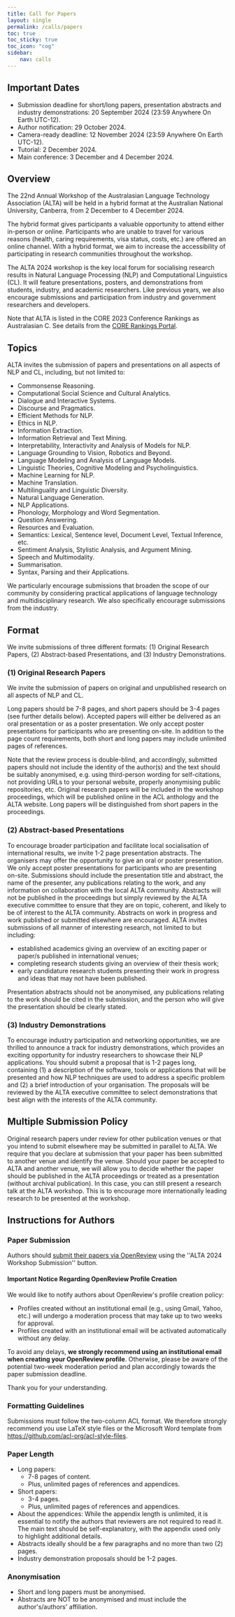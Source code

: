 ```yaml
---
title: Call for Papers
layout: single
permalink: /calls/papers
toc: true
toc_sticky: true
toc_icon: "cog"
sidebar: 
    nav: calls
---
```


## Important Dates
- Submission deadline for short/long papers, presentation abstracts and industry demonstrations: 20 September 2024 (23:59 Anywhere On Earth UTC-12).
- Author notification: 29 October 2024.
- Camera-ready deadline: 12 November 2024 (23:59 Anywhere On Earth UTC-12).
- Tutorial: 2 December 2024.
- Main conference: 3 December and 4 December 2024.


## Overview
The 22nd Annual Workshop of the Australasian Language Technology Association (ALTA) will be held in a hybrid format at the Australian National University, Canberra, from 2 December to 4 December 2024.

The hybrid format gives participants a valuable opportunity to attend either in-person or online.  Participants who are unable to travel for various reasons (health, caring requirements, visa status, costs, etc.) are offered an online channel. With a hybrid format, we aim to increase the accessibility of participating in research communities throughout the workshop.

The ALTA 2024 workshop is the key local forum for socialising research results in Natural Language Processing (NLP) and Computational Linguistics (CL). It will feature presentations, posters, and demonstrations from students, industry, and academic researchers. Like previous years, we also encourage submissions and participation from industry and government researchers and developers.

Note that ALTA is listed in the CORE 2023 Conference Rankings as Australasian C. See details from the [CORE Rankings Portal](https://www.core.edu.au/conference-portal).


## Topics
ALTA invites the submission of papers and presentations on all aspects of NLP and CL, including, but not limited to:

- Commonsense Reasoning.
- Computational Social Science and Cultural Analytics.
- Dialogue and Interactive Systems.
- Discourse and Pragmatics.
- Efficient Methods for NLP.
- Ethics in NLP.
- Information Extraction.
- Information Retrieval and Text Mining.
- Interpretability, Interactivity and Analysis of Models for NLP.
- Language Grounding to Vision, Robotics and Beyond.
- Language Modeling and Analysis of Language Models.
- Linguistic Theories, Cognitive Modeling and Psycholinguistics.
- Machine Learning for NLP.
- Machine Translation.
- Multilinguality and Linguistic Diversity.
- Natural Language Generation.
- NLP Applications.
- Phonology, Morphology and Word Segmentation.
- Question Answering.
- Resources and Evaluation.
- Semantics: Lexical, Sentence level, Document Level, Textual Inference, etc.
- Sentiment Analysis, Stylistic Analysis, and Argument Mining.
- Speech and Multimodality.
- Summarisation.
- Syntax, Parsing and their Applications.

We particularly encourage submissions that broaden the scope of our community by considering practical applications of language technology and multidisciplinary research. We also specifically encourage submissions from the industry.


## Format
We invite submissions of three different formats: (1) Original Research Papers, (2) Abstract-based Presentations, and (3) Industry Demonstrations.

### (1) Original Research Papers
We invite the submission of papers on original and unpublished research on all aspects of NLP and CL.

Long papers should be 7-8 pages, and short papers should be 3-4 pages (see further details below). Accepted papers will either be delivered as an oral presentation or as a poster presentation. We only accept poster presentations for participants who are presenting on-site. In addition to the page count requirements, both short and long papers may include unlimited pages of references.

Note that the review process is double-blind, and accordingly, submitted papers should not include the identity of the author(s) and the text should be suitably anonymised, e.g. using third-person wording for self-citations, not providing URLs to your personal website, properly anonymising public repositories, etc. Original research papers will be included in the workshop proceedings, which will be published online in the ACL anthology and the ALTA website. Long papers will be distinguished from short papers in the proceedings.

### (2) Abstract-based Presentations
To encourage broader participation and facilitate local socialisation of international results, we invite 1-2 page presentation abstracts. The organisers may offer the opportunity to give an oral or poster presentation. We only accept poster presentations for participants who are presenting on-site. Submissions should include the presentation title and abstract, the name of the presenter, any publications relating to the work, and any information on collaboration with the local ALTA community. Abstracts will not be published in the proceedings but simply reviewed by the ALTA executive committee to ensure that they are on topic, coherent, and likely to be of interest to the ALTA community. Abstracts on work in progress and work published or submitted elsewhere are encouraged. ALTA invites submissions of all manner of interesting research, not limited to but including:
- established academics giving an overview of an exciting paper or paper/s published in international venues;
- completing research students giving an overview of their thesis work;
- early candidature research students presenting their work in progress and ideas that may not have been published.

Presentation abstracts should not be anonymised, any publications relating to the work should be cited in the submission, and the person who will give the presentation should be clearly stated.

### (3) Industry Demonstrations
To encourage industry participation and networking opportunities, we are thrilled to announce a track for industry demonstrations, which provides an exciting opportunity for industry researchers to showcase their NLP applications. You should submit a proposal that is 1-2 pages long, containing (1) a description of the software, tools or applications that will be presented and how NLP techniques are used to address a specific problem and (2) a brief introduction of your organisation. The proposals will be reviewed by the ALTA executive committee to select demonstrations that best align with the interests of the ALTA community.

## Multiple Submission Policy
Original research papers under review for other publication venues or that you intend to submit elsewhere may be submitted in parallel to ALTA. We require that you declare at submission that your paper has been submitted to another venue and identify the venue. Should your paper be accepted to ALTA and another venue, we will allow you to decide whether the paper should be published in the ALTA proceedings or treated as a presentation (without archival publication). In this case, you can still present a research talk at the ALTA workshop. This is to encourage more internationally leading research to be presented at the workshop.


## Instructions for Authors

### Paper Submission
Authors should [submit their papers via OpenReview](https://openreview.net/group?id=ALTA.asn.au/2024/Workshop) using the ''ALTA 2024 Workshop Submission'' button.

#### Important Notice Regarding OpenReview Profile Creation
We would like to notify authors about OpenReview's profile creation policy:
- Profiles created without an institutional email (e.g., using Gmail, Yahoo, etc.) will undergo a moderation process that may take up to two weeks for approval.
- Profiles created with an institutional email will be activated automatically without any delay.

To avoid any delays, **we strongly recommend using an institutional email when creating your OpenReview profile**. Otherwise, please be aware of the potential two-week moderation period and plan accordingly towards the paper submission deadline.

Thank you for your understanding.

### Formatting Guidelines
Submissions must follow the two-column ACL format. We therefore strongly recommend you use LaTeX style files or the Microsoft Word template from <https://github.com/acl-org/acl-style-files>.

### Paper Length
- Long papers:
  - 7-8 pages of content.
  - Plus, unlimited pages of references and appendices.
- Short papers:
  - 3-4 pages.
  - Plus, unlimited pages of references and appendices.
- About the appendices: While the appendix length is unlimited, it is essential to notify the authors that reviewers are not required to read it. The main text should be self-explanatory, with the appendix used only to highlight additional details.
- Abstracts ideally should be a few paragraphs and no more than two (2) pages.
- Industry demonstration proposals should be 1-2 pages.

### Anonymisation
- Short and long papers must be anonymised.
- Abstracts are NOT to be anonymised and must include the author's/authors' affiliation.
